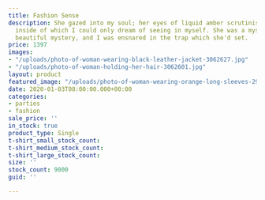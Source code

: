 ```yaml
---
title: Fashion Sense
description: She gazed into my soul; her eyes of liquid amber scrutinising things
  inside of which I could only dream of seeing in myself. She was a mystery. A dangerously
  beautiful mystery, and I was ensnared in the trap which she'd set.
price: 1397
images:
- "/uploads/photo-of-woman-wearing-black-leather-jacket-3062627.jpg"
- "/uploads/photo-of-woman-holding-her-hair-3062601.jpg"
layout: product
featured_image: "/uploads/photo-of-woman-wearing-orange-long-sleeves-2902095.jpg"
date: 2020-01-03T08:00:00.000+00:00
categories:
- parties
- fashion
sale_price: ''
in_stock: true
product_type: Single
t-shirt_small_stock_count: 
t-shirt_medium_stock_count: 
t-shirt_large_stock_count: 
size: ''
stock_count: 9000
guid: ''

---
```

